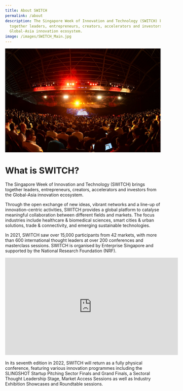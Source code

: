 ```yaml
---
title: About SWITCH
permalink: /about
description: The Singapore Week of Innovation and Technology (SWITCH) brings
  together leaders, entrepreneurs, creators, accelerators and investors from the
  Global-Asia innovation ecosystem.
image: /images/SWITCH_Main.jpg
---
```

![](/images/SWITCH_Main.jpg)
# What is SWITCH?
The Singapore Week of Innovation and Technology (SWITCH) brings together leaders, entrepreneurs, creators, accelerators and investors from the Global-Asia innovation ecosystem. 

Through the open exchange of new ideas, vibrant networks and a line-up of innovation-centric activities, SWITCH provides a global platform to catalyse meaningful collaboration between different fields and markets. The focus industries include healthcare & biomedical sciences, smart cities & urban solutions, trade & connectivity, and emerging sustainable technologies. 

In 2021, SWITCH saw over 15,000 participants from 42 markets, with more than 600 international thought leaders at over 200 conferences and masterclass sessions. SWITCH is organised by Enterprise Singapore and supported by the National Research Foundation (NRF). 

 <iframe width="560" height="315" src="https://www.youtube.com/embed/MNNaTAO6dMg" title="YouTube video player" frameborder="0" allow="accelerometer; autoplay; clipboard-write; encrypted-media; gyroscope; picture-in-picture" allowfullscreen></iframe>

In its seventh edition in 2022, SWITCH will return as a fully physical conference, featuring various innovation programmes including the SLINGSHOT Startup Pitching Sector Finals and Grand Finals, a Sectoral Thought Leadership Stage, Market Access Sessions as well as Industry Exhibition Showcases and Roundtable sessions.